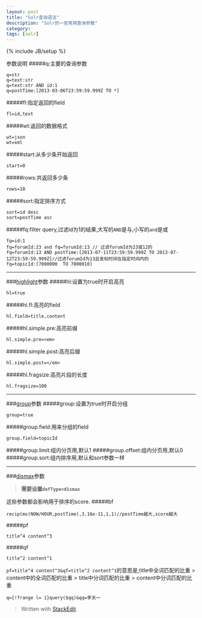 ```yaml
---
layout: post
title: "Solr查询语法"
description: "Solr的一些常用查询参数"
category:
tags: [solr]
---
```

{% include JB/setup %}

参数说明
#####q:主要的查询参数
```
q=str
q=text:str
q=text:str AND id:1
q=postTime:[2013-03-06T23:59:59.999Z TO *]
```
#####fl:指定返回的field
```
fl=id,text
```
#####wt:返回的数据格式
```
wt=json
wt=xml
```
#####start:从多少条开始返回
```
start=0
```
#####rows:共返回多少条
```
rows=10
```
#####sort:指定排序方式
```
sort=id desc
sort=postTime asc
```
#####fq:filter query,过滤id为1的结果,大写的`AND`是与,小写的`and`是或
```
fq=id:1
fq=forumId:23 and fq=forumId:13 // 过滤forumId为23或12的
fq=forumId:13 AND postTime:[2013-07-11T23:59:59.999Z TO 2013-07-12T23:59:59.999Z]//过滤forumId为13且发帖时间在指定时间内的
fq=topicId:[7000000  TO 7000010]
```
***
###[highlight][6]参数
#####hl:设置为true时开启高亮
```
hl=true
```
#####hl.fl:高亮的field
```
hl.field=title,content
```
#####hl.simple.pre:高亮前缀
```
hl.simple.pre=<em>
```
#####hl.simple.post:高亮后缀
```
hl.simple.post=</em>
```
#####hl.fragsize:高亮片段的长度
```
hl.fragsize=100
```
***
###[group][5]参数
#####group:设置为true时开启分组
```
group=true
```
#####group.field:用来分组的field
```
group.field=topicId
```
#####group.limit:组内分页用,默认1
#####group.offset:组内分页用,默认0
#####group.sort:组内排序用,默认和sort参数一样
***
###[dismax][4]参数
>**需要设置`defType=dismax`**

这些参数都会影响用于排序的score. 
#####bf
```
recip(ms(NOW/HOUR,postTime),3.16e-11,1,1)//postTime越大,score越大
```
#####pf
```
title^4 content^3
```
#####qf
```
title^2 content^1
```
`pf=title^4 content^3&qf=title^2 content^1`的意思是,title中全词匹配的比重 > content中的全词匹配的比重 > title中分词匹配的比重 > content中分词匹配的比重
>
```
q={!frange l= 1}query($qq)&qq=李天一
```

[1]: http://wiki.apache.org/solr/FieldCollapsing
[2]: http://wiki.apache.org/solr/SolrQuerySyntax
[3]: http://wiki.apache.org/solr/FunctionQuery
[4]: http://wiki.apache.org/solr/DisMaxQParserPlugin
[5]: https://cwiki.apache.org/confluence/display/solr/Result+Grouping "Result+Group"
[6]: https://cwiki.apache.org/confluence/display/solr/Highlighting "Highlighting"

> Written with [StackEdit](http://benweet.github.io/stackedit/).